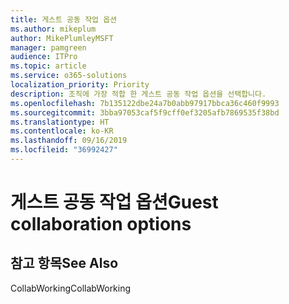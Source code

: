 ```yaml
---
title: 게스트 공동 작업 옵션
ms.author: mikeplum
author: MikePlumleyMSFT
manager: pamgreen
audience: ITPro
ms.topic: article
ms.service: o365-solutions
localization_priority: Priority
description: 조직에 가장 적합 한 게스트 공동 작업 옵션을 선택합니다.
ms.openlocfilehash: 7b135122dbe24a7b0abb97917bbca36c460f9993
ms.sourcegitcommit: 3bba97053caf5f9cff0ef3205afb7869535f38bd
ms.translationtype: HT
ms.contentlocale: ko-KR
ms.lasthandoff: 09/16/2019
ms.locfileid: "36992427"
---
```

# <a name="guest-collaboration-options"></a><span data-ttu-id="56a88-103">게스트 공동 작업 옵션</span><span class="sxs-lookup"><span data-stu-id="56a88-103">Guest collaboration options</span></span>

## <a name="see-also"></a><span data-ttu-id="56a88-104">참고 항목</span><span class="sxs-lookup"><span data-stu-id="56a88-104">See Also</span></span>

<span data-ttu-id="56a88-105">CollabWorking</span><span class="sxs-lookup"><span data-stu-id="56a88-105">CollabWorking</span></span>